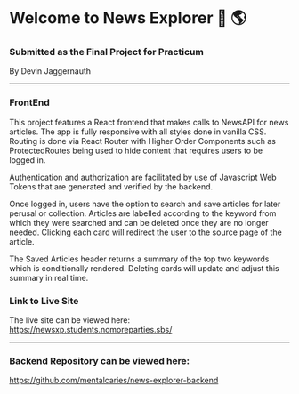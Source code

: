 # Welcome to News Explorer 📰 🌎
### Submitted as the Final Project for Practicum
By Devin Jaggernauth

---
### FrontEnd

This project features a React frontend that makes calls to NewsAPI for news articles. The app is fully responsive with all styles done in vanilla CSS. Routing is done via React Router with Higher Order Components such as ProtectedRoutes being used to hide content that requires users to be logged in.

Authentication and authorization are facilitated by use of Javascript Web Tokens that are generated and verified by the backend.

Once logged in, users have the option to search and save articles for later perusal or collection. Articles are labelled according to the keyword from which they were searched and can be deleted once they are no longer needed. Clicking each card will redirect the user to the source page of the article.

The Saved Articles header returns a summary of the top two keywords which is conditionally rendered. Deleting cards will update and adjust this summary in real time.

### Link to Live Site
The live site can be viewed here: https://newsxp.students.nomoreparties.sbs/

---

### Backend Repository can be viewed here:
https://github.com/mentalcaries/news-explorer-backend
